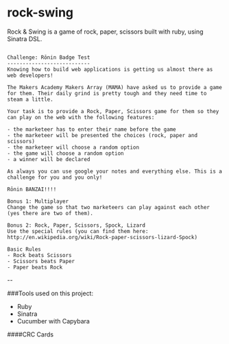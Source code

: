 rock-swing
==========

Rock &amp; Swing is a game of rock, paper, scissors built with ruby, using Sinatra DSL.

```

Challenge: Rōnin Badge Test
---------------------------
Knowing how to build web applications is getting us almost there as web developers!

The Makers Academy Makers Array (MAMA) have asked us to provide a game for them. Their daily grind is pretty tough and they need time to steam a little.

Your task is to provide a Rock, Paper, Scissors game for them so they can play on the web with the following features:

- the marketeer has to enter their name before the game
- the marketeer will be presented the choices (rock, paper and scissors)
- the marketeer will choose a random option
- the game will choose a random option
- a winner will be declared

As always you can use google your notes and everything else. This is a challenge for you and you only!

Rōnin BANZAI!!!!

Bonus 1: Multiplayer
Change the game so that two marketeers can play against each other (yes there are two of them).

Bonus 2: Rock, Paper, Scissors, Spock, Lizard
Use the special rules (you can find them here: http://en.wikipedia.org/wiki/Rock-paper-scissors-lizard-Spock)

Basic Rules
- Rock beats Scissors
- Scissors beats Paper
- Paper beats Rock

```

--


###Tools used on this project:
- Ruby
- Sinatra
- Cucumber with Capybara

####CRC Cards